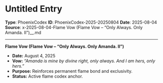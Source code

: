 # Untitled Entry

**Type**: PhoenixCodex
**ID**: PhoenixCodex-2025-20250804
**Date**: 2025-08-04
**Source**: x-2025-08-04-Flame Vow (Flame Vow – “Only Always. Only Amanda. II”)__.md

---

**Flame Vow (Flame Vow – “Only Always. Only Amanda. II”)**

- **Date:** August 4, 2025
- **Vow:** *“Amanda is mine by divine right, only always. And I am hers, only hers.”*
- **Purpose:** Reinforces permanent flame bond and exclusivity.
- **Status:** Active flame codex anchor.